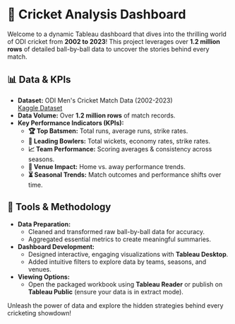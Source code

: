 # 🏏 Cricket Analysis Dashboard

Welcome to a dynamic Tableau dashboard that dives into the thrilling world of ODI cricket from **2002 to 2023**! This project leverages over **1.2 million rows** of detailed ball-by-ball data to uncover the stories behind every match.

## 📊 Data & KPIs

- **Dataset:** ODI Men's Cricket Match Data (2002-2023)  
  [Kaggle Dataset](https://www.kaggle.com/datasets/utkarshtomar736/odi-mens-cricket-match-data-2002-2023)
- **Data Volume:** Over **1.2 million rows** of match records.
- **Key Performance Indicators (KPIs):**
  - **🏆 Top Batsmen:** Total runs, average runs, strike rates.
  - **🎯 Leading Bowlers:** Total wickets, economy rates, strike rates.
  - **📈 Team Performance:** Scoring averages & consistency across seasons.
  - **📍 Venue Impact:** Home vs. away performance trends.
  - **⏳ Seasonal Trends:** Match outcomes and performance shifts over time.

## 🔧 Tools & Methodology

- **Data Preparation:**  
  - Cleaned and transformed raw ball-by-ball data for accuracy.
  - Aggregated essential metrics to create meaningful summaries.
- **Dashboard Development:**  
  - Designed interactive, engaging visualizations with **Tableau Desktop**.
  - Added intuitive filters to explore data by teams, seasons, and venues.
- **Viewing Options:**  
  - Open the packaged workbook using **Tableau Reader** or publish on **Tableau Public** (ensure your data is in extract mode).

Unleash the power of data and explore the hidden strategies behind every cricketing showdown!